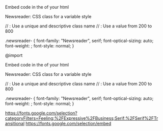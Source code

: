 <Link>

Embed code in the <head> of your html

<link rel="preconnect" href="https://fonts.googleapis.com">
<link rel="preconnect" href="https://fonts.gstatic.com" crossorigin>
<link href="https://fonts.googleapis.com/css2?family=Newsreader:ital,opsz,wght@0,6..72,200..800;1,6..72,200..800&display=swap" rel="stylesheet">


Newsreader: CSS class for a variable style

// <uniquifier>: Use a unique and descriptive class name
// <weight>: Use a value from 200 to 800

.newsreader-<uniquifier> {
  font-family: "Newsreader", serif;
  font-optical-sizing: auto;
  font-weight: <weight>;
  font-style: normal;
}



@import

Embed code in the <head> of your html

<style>
@import url('https://fonts.googleapis.com/css2?family=Newsreader:ital,opsz,wght@0,6..72,200..800;1,6..72,200..800&display=swap');
</style>
Newsreader: CSS class for a variable style

// <uniquifier>: Use a unique and descriptive class name
// <weight>: Use a value from 200 to 800

.newsreader-<uniquifier> {
  font-family: "Newsreader", serif;
  font-optical-sizing: auto;
  font-weight: <weight>;
  font-style: normal;
}


https://fonts.google.com/selection?categoryFilters=Feeling:%2FExpressive%2FBusiness;Serif:%2FSerif%2FTransitional
https://fonts.google.com/selection/embed